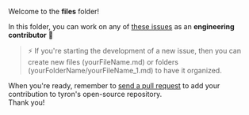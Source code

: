 Welcome to the **files** folder!

In this folder, you can work on any of [these issues](/community/contributors/engineering.md#issues) as an **engineering contributor** :high_brightness:  

> :zap: If you're starting the development of a new issue, then you can create new files (yourFileName.md) or folders (yourFolderName/yourFileName_1.md) to have it organized.

When you're ready, remember to [send a pull request](/CONTRIBUTING.md#pull-requests) to add your contribution to tyron's open-source repository.  
Thank you!
